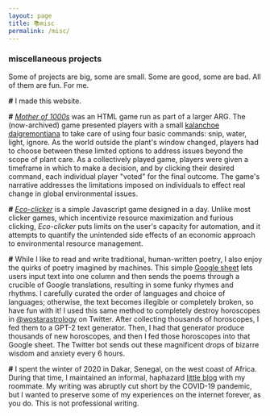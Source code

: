 ```yaml
---
layout: page
title: 📚misc
permalink: /misc/
---
```


### miscellaneous projects

Some of projects are big, some are small. Some are good, some are bad. All of them are fun. For me.

**\#** I made this website.

**\#** *[Mother of 1000s](https://mother1000s.peterforberg.com)* was an HTML game run as part of a larger ARG. The (now-archived) game presented players with a small [kalanchoe daigremontiana](https://en.wikipedia.org/wiki/Kalanchoe_daigremontiana) to take care of using four basic commands: snip, water, light, ignore. As the world outside the plant's window changed, players had to choose between these limited options to address issues beyond the scope of plant care. As a collectively played game, players were given a timeframe in which to make a decision, and by clicking their desired command, each individual player "voted" for the final outcome. The game's narrative addresses the limitations imposed on individuals to effect real change in global environmental issues.

**\#** *[Eco-clicker](https://eco-clicker.peterforberg.com)* is a simple Javascript game designed in a day. Unlike most clicker games, which incentivize resource maximization and furious clicking, *Eco-clicker* puts limits on the user's capacity for automation, and it attempts to quantify the unintended side effects of an economic approach to environmental resource management.

**\#** While I like to read and write traditional, human-written poetry, I also enjoy the quirks of poetry imagined by machines. This simple [Google sheet](https://docs.google.com/spreadsheets/d/1qUE27J2VIthnXfBCxStaENDxnBpGLMQ4Mnqiwi_GoLg/copy) lets users input text into one column and then sends the poems through a crucible of Google translations, resulting in some funky rhymes and rhythms. I carefully curated the order of languages and choice of languages; otherwise, the text becomes illegible or completely broken, so have fun with it! I used this same method to completely destroy horoscopes in [@wostarastrology](https://twitter.com/wostarastrology) on Twitter. After collecting thousands of horoscopes, I fed them to a GPT-2 text generator. Then, I had that generator produce thousands of new horoscopes, and then I fed those horoscopes into that Google sheet. The Twitter bot sends out these magnificent drops of bizarre wisdom and anxiety every 6 hours.

**\#** I spent the winter of 2020 in Dakar, Senegal, on the west coast of Africa. During that time, I maintained an informal, haphazard [little blog](https://peterandnickgotodakar.peterforberg.com) with my roommate. My writing was abruptly cut short by the COVID-19 pandemic, but I wanted to preserve some of my experiences on the internet forever, as you do. This is not professional writing.
